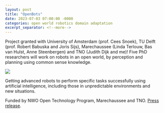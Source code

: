 ```yaml
---
layout: post
title: "OpenBots"
date: 2023-07-03 07:00:00 -0000
categories: open world robotics domain adaptation
excerpt_separator: <!--more-->
---
```


Project granted with University of Amsterdam (prof. Cees Snoek), TU Delft (prof. Robert Babuska and Joris Sijs), Marechaussee (Linda Terlouw, Bas van Hulst, Anne Steenbergen) and TNO (Judith Dijk and me)! Five PhD researchers will work on robots in an open world, by perception and planning using common sense knowledge. 

<img src="https://gertjanburghouts.github.io/pictures/openbots.jpg">

Getting advanced robots to perform specific tasks successfully using artificial intelligence, including those in unpredictable environments and new situations.

Funded by NWO Open Technology Program, Marechaussee and TNO. <a href="https://www.nwo.nl/en/news/seven-application-oriented-projects-can-start-through-open-technology-programme">Press release</a>.
